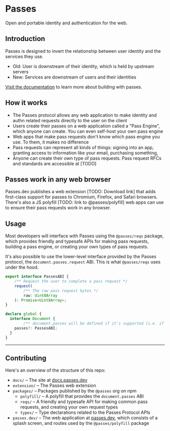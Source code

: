# Passes

Open and portable identity and authentication for the web.

## Introduction

Passes is designed to invert the relationship between user identity and the services they use.

- Old: User is downstream of their identity, which is held by upstream servers
- New: Services are downstream of users and their identities

[Visit the documentation](https://docs.passes.dev) to learn more about building with passes.

## How it works

- The Passes protocol allows any web application to make identity and authn related requests directly to the user on the client
- Users create their passes on a web application called a "Pass Engine", which anyone can create. You can even self-host your own pass engine
- Web apps that make pass requests don't know which pass engine you use. To them, it makes no difference
- Pass requests can represent all kinds of things: signing into an app, granting access to information like your email, purchasing something, 
- Anyone can create their own type of pass requests. Pass request RFCs and standards are accessible at [TODO]

## Passes work in any web browser

Passes.dev publishes a web extension [TODO: Download link] that adds first-class support for passes to Chromium, Firefox, and Safari browsers.
There's also a JS polyfill [TODO: link to @passes/polyfill] web apps can use to ensure their pass requests work in any browser.

## Usage

Most developers will interface with Passes using the `@passes/reqs` package, which provides friendly and typesafe APIs for making pass requests,
building a pass engine, or creating your own types of pass requests.

It's also possible to use the lower-level interface provided by the Passes protocol, the `document.passes.request` ABI.
This is what `@passes/reqs` uses under the hood.

```typescript
export interface PassesABI {
	/** Request the user to complete a pass request */
	request(
		/** The raw pass request bytes */
		raw: Uint8Array
	): Promise<Uint8Array>;
}

declare global {
  interface Document {
		/** document.passes will be defined if it's supported (i.e. if the extension is installed or passes.dev JS script has run) */
    passes?: PassesABI;
  }
}
```

---

## Contributing

Here's an overview of the structure of this repo:

- `docs/` – The site at [docs.passes.dev](https://docs.passes.dev)
- `extension/` – The Passes web extension
- `packages/` – Packages published by the `@passes` org on npm
  - `polyfill/` – A polyfill that provides the `document.passes` ABI
  - `reqs/` – A friendly and typesafe API for making common pass requests, and creating your own request types
  - `types/` – Type declarations related to the Passes Protocol APIs
- `passes.dev/` – The web application at [passes.dev](https://passes.dev), which consists of a splash screen, and routes used by the `@passes/polyfill` package

